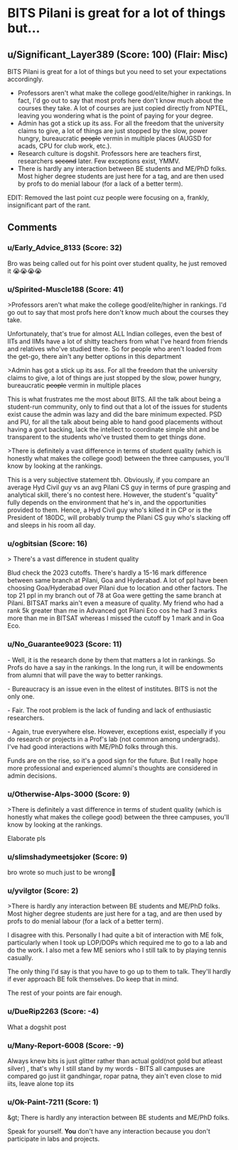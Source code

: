 # BITS Pilani is great for a lot of things but...
## u/Significant_Layer389 (Score: 100) (Flair: Misc)
BITS Pilani is great for a lot of things but you need to set your expectations accordingly.

* Professors aren't what make the college good/elite/higher in rankings. In fact, I'd go out to say that most profs here don't know much about the courses they take. A lot of courses are just copied directly from NPTEL, leaving you wondering what is the point of paying for your degree.
* Admin has got a stick up its ass. For all the freedom that the university claims to give, a lot of things are just stopped by the slow, power hungry, bureaucratic ~~people~~ vermin in multiple places (AUGSD for acads, CPU for club work, etc.).
* Research culture is dogshit. Professors here are teachers first, researchers ~~second~~ later. Few exceptions exist, YMMV.
* There is hardly any interaction between BE students and ME/PhD folks. Most higher degree students are just here for a tag, and are then used by profs to do menial labour (for a lack of a better term).

EDIT:  Removed the last point cuz people were focusing on a, frankly, insignificant part of the rant.


## Comments

### u/Early_Advice_8133 (Score: 32)
Bro was being called out for his point over student quality, he just removed it 😭😭😭😭


### u/Spirited-Muscle188 (Score: 41)
&gt;Professors aren't what make the college good/elite/higher in rankings. I'd go out to say that most profs here don't know much about the courses they take.

Unfortunately, that's true for almost ALL Indian colleges, even the best of IITs and IIMs have a lot of shitty teachers from what I've heard from friends and relatives who've studied there. So for people who aren't loaded from the get-go, there ain't any better options in this department

&gt;Admin has got a stick up its ass. For all the freedom that the university claims to give, a lot of things are just stopped by the slow, power hungry, bureaucratic ~~people~~ vermin in multiple places

This is what frustrates me the most about BITS. All the talk about being a student-run community, only to find out that a lot of the issues for students exist cause the admin was lazy and did the bare minimum expected. PSD and PU, for all the talk about being able to hand good placements without having a govt backing, lack the intellect to coordinate simple shit and be transparent to the students who've trusted them to get things done.

&gt;There is definitely a vast difference in terms of student quality (which is honestly what makes the college good) between the three campuses, you'll know by looking at the rankings.

This is a very subjective statement tbh. Obviously, if you compare an average Hyd Civil guy vs an avg Pilani CS guy in terms of pure grasping and analytical skill, there's no contest here. However, the student's "quality" fully depends on the environment that he's in, and the opportunities provided to them. Hence, a Hyd Civil guy who's killed it in CP or is the President of 180DC, will probably trump the Pilani CS guy who's slacking off and sleeps in his room all day.


### u/ogbitsian (Score: 16)
&gt; There's a vast difference in student quality

Blud check the 2023 cutoffs. There's hardly a 15-16 mark difference between same branch at Pilani, Goa and Hyderabad. A lot of ppl have been choosing Goa/Hyderabad over Pilani due to location and other factors. The top 21 ppl in my branch out of 78 at Goa were getting the same branch at Pilani. BITSAT marks ain't even a measure of quality. My friend who had a rank 5k greater than me in Advanced got Pilani Eco cos he had 3 marks more than me in BITSAT whereas I missed the cutoff by 1 mark and in Goa Eco.


### u/No_Guarantee9023 (Score: 11)
\- Well, it is the research done by them that matters a lot in rankings. So Profs do have a say in the rankings. In the long run, it will be endowments from alumni that will pave the way to better rankings.

\- Bureaucracy is an issue even in the elitest of institutes. BITS is not the only one.

\- Fair. The root problem is the lack of funding and lack of enthusiastic researchers. 

\- Again, true everywhere else. However, exceptions exist, especially if you do research or projects in a Prof's lab (not common among undergrads). I've had good interactions with ME/PhD folks through this.

Funds are on the rise, so it's a good sign for the future. But I really hope more professional and experienced alumni's thoughts are considered in admin decisions.


### u/Otherwise-Alps-3000 (Score: 9)
&gt;There is definitely a vast difference in terms of student quality (which is honestly what makes the college good) between the three campuses, you'll know by looking at the rankings.

Elaborate pls


### u/slimshadymeetsjoker (Score: 9)
bro wrote so much just to be wrong🤡


### u/yvilgtor (Score: 2)
&gt;There is hardly any interaction between BE students and ME/PhD folks. Most higher degree students are just here for a tag, and are then used by profs to do menial labour (for a lack of a better term).


I disagree with this. Personally I had quite a bit of interaction with ME folk, particularly when I took up LOP/DOPs which required me to go to a lab and do the work. I also met a few ME seniors who I still talk to by playing tennis casually.


The only thing I'd say is that you have to go up to them to talk. They'll hardly if ever approach BE folk themselves. Do keep that in mind.


The rest of your points are fair enough.


### u/DueRip2263 (Score: -4)
What a dogshit post


### u/Many-Report-6008 (Score: -9)
Always knew bits is just glitter rather than actual gold(not gold but atleast silver) , that's why I still stand by my words - BITS all campuses are compared go just iit gandhingar, ropar patna, they ain't even close to mid iits, leave alone top iits


### u/Ok-Paint-7211 (Score: 1)
\&gt; There is hardly any interaction between BE students and ME/PhD folks.

Speak for yourself. **You** don't have any interaction because you don't participate in labs and projects.




